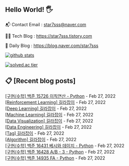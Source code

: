 ## Hello World! 🖐

📬 Contact Email : star7sss@naver.com

👨‍💻 Tech Blog : https://star7sss.tistory.com

🤪 Daily Blog : https://blog.naver.com/star7sss

[![github stats](https://github-readme-stats.vercel.app/api?username=jangThang&show_icons=true&hide_border=False)](https://star7sss.tistory.com)

[![solved.ac tier](http://mazassumnida.wtf/api/v2/generate_badge?boj=star7sss)](https://solved.ac/star7sss)

## 📋 [Recent blog posts]
[[구현/수학] 백준 15726 이칙연산 - Python](https://star7sss.tistory.com/236) - Feb 27, 2022<br>
[[Reinforcement Learning] 길라잡이](https://star7sss.tistory.com/pages/reinforcementLearning) - Feb 27, 2022<br>
[[Deep Learning] 길라잡이](https://star7sss.tistory.com/pages/deepLearning) - Feb 27, 2022<br>
[[Machine Learning] 길라잡이](https://star7sss.tistory.com/pages/machineLearning) - Feb 27, 2022<br>
[[Data Visualization] 길라잡이](https://star7sss.tistory.com/pages/dataVisualization) - Feb 27, 2022<br>
[[Data Engineering] 길라잡이](https://star7sss.tistory.com/pages/dataEngineering) - Feb 27, 2022<br>
[[Tag] 길라잡이](https://star7sss.tistory.com/pages/tag) - Feb 27, 2022<br>
[[Algorithm] 길라잡이](https://star7sss.tistory.com/pages/algorithm) - Feb 27, 2022<br>
[[구현/수학] 백준 16431 베시와 데이지 - Python](https://star7sss.tistory.com/231) - Feb 27, 2022<br>
[[구현/수학] 백준 16428 A/B - 3 - Python](https://star7sss.tistory.com/233) - Feb 27, 2022<br>
[[구현/수학] 백준 14935 FA - Python](https://star7sss.tistory.com/232) - Feb 27, 2022<br>
